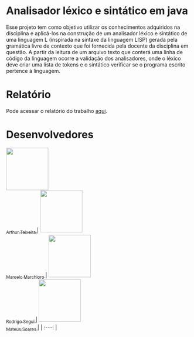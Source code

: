 # Analisador léxico e sintático em java
Esse projeto tem como objetivo utilizar os conhecimentos adquiridos na disciplina e aplicá-los na construção de um analisador léxico e sintático de uma linguagem L (inspirada na sintaxe da linguagem LISP) gerada pela gramática livre de contexto que foi fornecida pela docente da disciplina em questão. A partir da leitura de um arquivo texto que conterá uma linha de código da linguagem ocorre a validação dos analisadores, onde o léxico deve criar uma lista de tokens e o sintático verificar se o programa escrito pertence à linguagem.

# Relatório
Pode acessar o relatório do trabalho [aqui]().

# Desenvolvedores 
[<img src="https://avatars2.githubusercontent.com/u/32051844?s=460&u=3a4763d812c66a55d133ffd64a9d65e218ad66e5&v=4" width=115 > <br> <sub> Arthur Teixeira </sub>](https://github.com/arthurteixeira) |
[<img src="https://avatars3.githubusercontent.com/u/50764613?s=460&u=9d335ace8f35e692df4b87df5b7a5f86616b0718&v=4" width=115 > <br> <sub> Marcelo Marchioro </sub>](https://github.com/marcelo-marchioro) |
[<img src="https://avatars2.githubusercontent.com/u/46058568?s=460&u=09475a4c12178a4e2227443187da8093f76718a6&v=4" width=115 > <br> <sub> Rodrigo Segui </sub>](https://github.com/Rodrigo-Segui) |
[<img src="https://avatars0.githubusercontent.com/u/55162817?s=460&u=fd6ff3295c9644159c3bc5adac3aa27dfd366ecd&v=4" width=115 > <br> <sub> Mateus Soares </sub>](https://github.com/mateus123soares) |
| :---: |  



